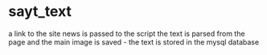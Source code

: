# sayt_text
a link to the site news is passed to the script
the text is parsed from the page and the main image is saved - the text is stored in the mysql database
